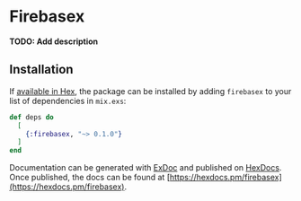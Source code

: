 # Firebasex

**TODO: Add description**

## Installation

If [available in Hex](https://hex.pm/docs/publish), the package can be installed
by adding `firebasex` to your list of dependencies in `mix.exs`:

```elixir
def deps do
  [
    {:firebasex, "~> 0.1.0"}
  ]
end
```

Documentation can be generated with [ExDoc](https://github.com/elixir-lang/ex_doc)
and published on [HexDocs](https://hexdocs.pm). Once published, the docs can
be found at [https://hexdocs.pm/firebasex](https://hexdocs.pm/firebasex).

